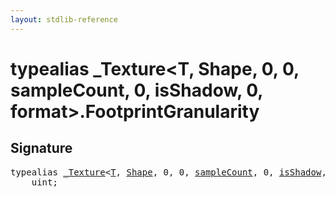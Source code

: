 ```yaml
---
layout: stdlib-reference
---
```


# typealias \_Texture\<T, Shape, 0, 0, sampleCount, 0, isShadow, 0, format\>\.FootprintGranularity

## Signature

<pre>
<span class='code_keyword'>typealias</span> <a href="/stdlib-reference/types/Texture/index" class="code_type">_Texture</a>&lt;<a href="/stdlib-reference/types/Texture/index#typeparam-T" class="code_type">T</a>, <a href="/stdlib-reference/types/Texture/index#typeparam-Shape" class="code_type">Shape</a>, 0, 0, <a href="/stdlib-reference/types/Texture/index#decl-sampleCount" class="code_var">sampleCount</a>, 0, <a href="/stdlib-reference/types/Texture/index#decl-isShadow" class="code_var">isShadow</a>, 0, <a href="/stdlib-reference/types/Texture/index#decl-format" class="code_var">format</a>&gt;.<a href="/stdlib-reference/types/Texture/FootprintGranularity" class="code_type">FootprintGranularity</a> = 
    <span class="code_keyword">uint</span>;
</pre>

